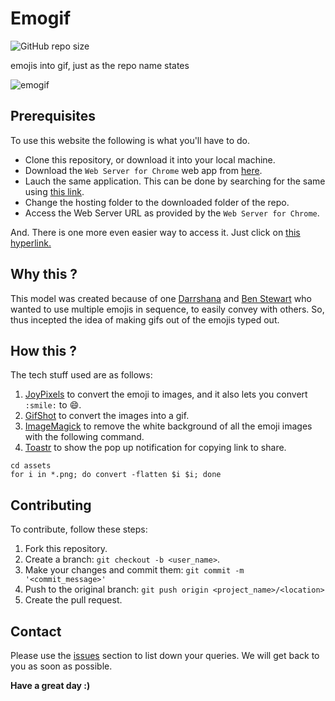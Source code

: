 # Emogif

![GitHub repo size](https://img.shields.io/github/repo-size/Darrshana/Emogif)

emojis into gif, just as the repo name states

![emogif](https://user-images.githubusercontent.com/24373162/136667703-3dc30c9b-0609-4f76-93b1-55f3e99a3ab0.gif)

## Prerequisites

To use this website the following is what you'll have to do.

* Clone this repository, or download it into your local machine.
* Download the `Web Server for Chrome` web app from [here](https://chrome.google.com/webstore/detail/web-server-for-chrome/ofhbbkphhbklhfoeikjpcbhemlocgigb).
* Lauch the same application. This can be done by searching for the same using [this link](chrome://extensions/).
* Change the hosting folder to the downloaded folder of the repo.
* Access the Web Server URL as provided by the `Web Server for Chrome`.

And. There is one more even easier way to access it. Just click on [this hyperlink.](https://emogifv2.netlify.app/)

## Why this ?

This model was created because of one [Darrshana](https://github.com/Darrshana) and [Ben Stewart](https://github.com/sbenstewart) who wanted to use multiple emojis in sequence, to easily convey with others. So, thus incepted the idea of making gifs out of the emojis typed out.

## How this ?

The tech stuff used are as follows:

1. [JoyPixels](https://www.joypixels.com/) to convert the emoji to images, and it also lets you convert `:smile:` to 😄.
2. [GifShot](https://github.com/yahoo/gifshot) to convert the images into a gif.
3. [ImageMagick](https://imagemagick.org/index.php) to remove the white background of all the emoji images with the following command. 
4. [Toastr](https://codeseven.github.io/toastr/) to show the pop up notification for copying link to share.
```
cd assets
for i in *.png; do convert -flatten $i $i; done
```

## Contributing
To contribute, follow these steps:

1. Fork this repository.
2. Create a branch: `git checkout -b <user_name>`.
3. Make your changes and commit them: `git commit -m '<commit_message>'`
4. Push to the original branch: `git push origin <project_name>/<location>`
5. Create the pull request.

## Contact

Please use the [issues](https://github.com/Darrshana/Emogif/issues) section to list down your queries. We will get back to you as soon as possible.

**Have a great day :)**
